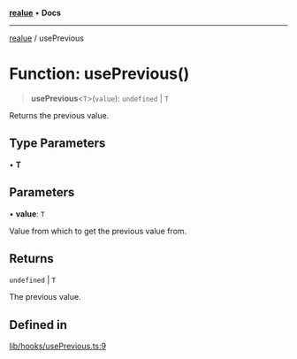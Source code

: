 [**realue**](../README.md) • **Docs**

***

[realue](../README.md) / usePrevious

# Function: usePrevious()

> **usePrevious**\<`T`\>(`value`): `undefined` \| `T`

Returns the previous value.

## Type Parameters

• **T**

## Parameters

• **value**: `T`

Value from which to get the previous value from.

## Returns

`undefined` \| `T`

The previous value.

## Defined in

[lib/hooks/usePrevious.ts:9](https://github.com/nevoland/realue/blob/23357baeee67e2e83a0bceccc257348ca52e5775/lib/hooks/usePrevious.ts#L9)
